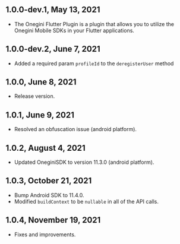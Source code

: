 ## 1.0.0-dev.1, May 13, 2021

* The Onegini Flutter Plugin is a plugin that allows you to utilize the Onegini Mobile SDKs in your Flutter applications.

## 1.0.0-dev.2, June 7, 2021

* Added a required param `profileId` to the `deregisterUser` method

## 1.0.0, June 8, 2021

* Release version.

## 1.0.1, June 9, 2021

* Resolved an obfuscation issue (android platform).

## 1.0.2, August 4, 2021

* Updated OneginiSDK to version 11.3.0  (android platform).

## 1.0.3, October 21, 2021

* Bump Android SDK to 11.4.0.
* Modified `buildContext` to be `nullable` in all of the API calls.

## 1.0.4, November 19, 2021

* Fixes and improvements.